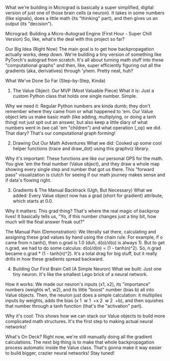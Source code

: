 What we're building in Micrograd is basically a super simplified, digital version of just one of those brain cells (a neuron). It takes in some numbers (like signals), does a little math (its "thinking" part), and then gives us an output (its "decision").

Micrograd: Building a Micro-Autograd Engine (First Hour - Super Chill Version)
So, like, what's the deal with this project so far?

Our Big Idea (Right Now)
The main goal is to get how backpropagation actually works, deep down. We're building a tiny version of something like PyTorch's autograd from scratch. It's all about turning math stuff into these "computational graphs" and then, like, super efficiently figuring out all the gradients (aka, derivatives) through 'yhem. Pretty neat, huh?

What We've Done So Far (Step-by-Step, Kinda)
1. The Value Object: Our MVP (Most Valuable Piece)
What it is: Just a custom Python class that holds one single number. Simple.

Why we need it: Regular Python numbers are kinda dumb; they don't remember where they came from or what happened to 'em. Our Value object lets us make basic math (like adding, multiplying, or doing a tanh thing) not just spit out an answer, but also keep a little diary of what numbers went in (we call 'em "children") and what operation (_op) we did. That diary? That's our computational graph forming!

2. Drawing Out Our Math Adventures
What we did: Cooked up some cool helper functions (trace and draw_dot) using this graphviz library.

Why it's important: These functions are like our personal GPS for the math. You give 'em the final number (Value object), and they draw a whole map showing every single step and number that got us there. This "forward pass" visualization is clutch for seeing if our math journey makes sense and if data's flowing right.

3. Gradients & The Manual Backtrack (Ugh, But Necessary)
What we added: Every Value object now has a grad (short for gradient) attribute, which starts at 0.0.

Why it matters: This grad thing? That's where the real magic of backprop lives! It basically tells us, "Yo, if this number changes just a tiny bit, how much will the final answer freak out?"

The Manual Pain (Demonstration): We literally sat there, calculating and assigning these grad values by hand using the chain rule. For example, if o came from n.tanh(), then o.grad is 1.0 (duh, d(o)/d(o) is always 1). But to get n.grad, we had to do some calculus: d(o)/d(n) = (1 - tanh(n)^2). So, n.grad became o.grad * (1 - tanh(n)^2). It's a total drag for big stuff, but it really drills in how these gradients spread backward.

4. Building Our First Brain Cell (A Simple Neuron)
What we built: Just one tiny neuron. It's like the smallest Lego brick of a neural network.

How it works: We made our neuron's inputs (x1, x2), its "importance" numbers (weights w1, w2), and its little "boost" number (bias b) all into Value objects. Then, the neuron just does a simple calculation: it multiplies inputs by weights, adds the bias (x 
1
​
 w 
1
​
 +x 
2
​
 w 
2
​
 +b), and then squishes that number through a tanh function (that's the "activation" part).

Why it's cool: This shows how we can stack our Value objects to build more complicated math structures. It's the first step to making actual neural networks!

What's On Deck?
Right now, we're still manually doing all the gradient calculations. The next big thing is to make that whole backpropagation process automatic inside the Value class. That's gonna make it way easier to build bigger, crazier neural networks! Stay tuned!
